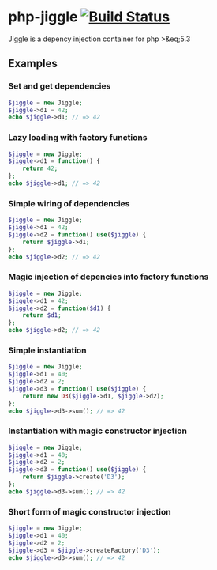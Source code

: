 # php-jiggle [![Build Status](https://travis-ci.org/holgerk/php-jiggle.png?branch=master)](https://travis-ci.org/holgerk/php-jiggle)

Jiggle is a depency injection container for php &gt;&eq;5.3

## Examples

<!-- START AUTOGENERATED EXAMPLES -->
### Set and get dependencies
```php
$jiggle = new Jiggle;
$jiggle->d1 = 42;
echo $jiggle->d1; // => 42
```

### Lazy loading with factory functions
```php
$jiggle = new Jiggle;
$jiggle->d1 = function() {
    return 42;
};
echo $jiggle->d1; // => 42
```

### Simple wiring of dependencies
```php
$jiggle = new Jiggle;
$jiggle->d1 = 42;
$jiggle->d2 = function() use($jiggle) {
    return $jiggle->d1;
};
echo $jiggle->d2; // => 42
```

### Magic injection of depencies into factory functions
```php
$jiggle = new Jiggle;
$jiggle->d1 = 42;
$jiggle->d2 = function($d1) {
    return $d1;
};
echo $jiggle->d2; // => 42
```

### Simple instantiation
```php
$jiggle = new Jiggle;
$jiggle->d1 = 40;
$jiggle->d2 = 2;
$jiggle->d3 = function() use($jiggle) {
    return new D3($jiggle->d1, $jiggle->d2);
};
echo $jiggle->d3->sum(); // => 42
```

### Instantiation with magic constructor injection
```php
$jiggle = new Jiggle;
$jiggle->d1 = 40;
$jiggle->d2 = 2;
$jiggle->d3 = function() use($jiggle) {
    return $jiggle->create('D3');
};
echo $jiggle->d3->sum(); // => 42
```

### Short form of magic constructor injection
```php
$jiggle = new Jiggle;
$jiggle->d1 = 40;
$jiggle->d2 = 2;
$jiggle->d3 = $jiggle->createFactory('D3');
echo $jiggle->d3->sum(); // => 42
```


<!-- END AUTOGENERATED EXAMPLES -->
